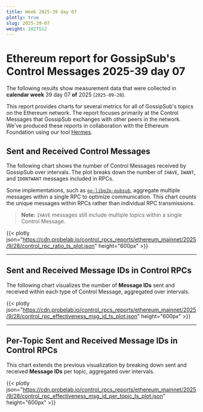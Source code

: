 ```yaml
---
title: Week 2025-39 day 07
plotly: true
slug: 2025-39-07
weight: 1027512
---
```


# Ethereum report for GossipSub's Control Messages 2025-39 day 07

The following results show measurement data that were collected in **calendar week** 39  day 07 **of** 
2025 (`2025-09-28`).

This report provides charts for several metrics for all of GossipSub's topics on the Ethereum network.
The report focuses primarily at the Control Messages that GossipSub exchanges with other peers in the network.
We've produced these reports in collaboration with the Ethereum Foundation using our tool [Hermes](/tools/hermes).

## Sent and Received Control Messages

The following chart shows the number of Control Messages received by GossipSub over  intervals. The plot breaks down the number of `IHAVE`, `IWANT`, and `IDONTWANT` messages included in RPCs.

Some implementations, such as [`go-libp2p-pubsub`](https://github.com/libp2p/go-libp2p-pubsub), aggregate multiple messages within a single RPC to optimize communication. This chart counts the unique messages within RPCs rather than individual RPC transmissions.

> **Note:** `IHAVE` messages still include multiple topics within a single Control Message.

{{< plotly json="https://cdn.probelab.io/control_rpcs_reports/ethereum_mainnet/2025/9/28/control_rpc_ratio_ts_plot.json" height="600px" >}}

---

## Sent and Received Message IDs in Control RPCs

The following chart visualizes the number of **Message IDs** sent and received within each type of Control Message, aggregated over  intervals.

{{< plotly json="https://cdn.probelab.io/control_rpcs_reports/ethereum_mainnet/2025/9/28/control_rpc_effectiveness_msg_id_ts_plot.json" height="600px" >}}

---

## Per-Topic Sent and Received Message IDs in Control RPCs

This chart extends the previous visualization by breaking down sent and received **Message IDs** per topic, aggregated over  intervals.

{{< plotly json="https://cdn.probelab.io/control_rpcs_reports/ethereum_mainnet/2025/9/28/control_rpc_effectiveness_msg_id_per_topic_ts_plot.json" height="600px" >}}